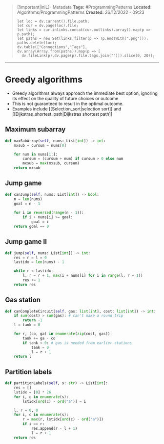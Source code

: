 > [!important|inIL]- Metadata
> **Tags:** #ProgrammingPatterns 
> **Located:** Algorithms/ProgrammingPatterns
> **Created:** 26/12/2022 - 09:23
> ```dataviewjs
>let loc = dv.current().file.path;
>let cur = dv.page(loc).file;
>let links = cur.inlinks.concat(cur.outlinks).array().map(p => p.path);
>let paths = new Set(links.filter(p => !p.endsWith(".png")));
>paths.delete(loc);
>dv.table(["Connections","Tags"], dv.array(Array.from(paths)).map(p => [
>   dv.fileLink(p),dv.page(p).file.tags.join("")]).slice(0, 20));
> ```

___
# Greedy algorithms
- Greedy algorithms always approach the immediate best option, ignoring its effect on the quality of future choices or outcome 
- This is not guaranteed to result in the optimal outcome.
- Examples include [[Selection_sort|selection sort]] and [[Dijkstras_shortest_path|Dijkstras shortest path]]
## Maximum subarray 
```python
def maxSubArray(self, nums: List[int]) -> int:
    mxsub = cursum = nums[0]

    for num in nums[1:]:
        cursum = (cursum + num) if cursum > 0 else num
        mxsub = max(mxsub, cursum)
    return mxsub
```
## Jump game 
```python
def canJump(self, nums: List[int]) -> bool:
    n = len(nums)
    goal = n - 1
    
    for i in reversed(range(n - 1)):
        if i + nums[i] >= goal:
            goal = i
    return goal == 0
```
## Jump game II
```python
def jump(self, nums: List[int]) -> int:
    res = r = l = 0
    lastidx = len(nums) - 1

    while r < lastidx:
        l, r = r + 1, max(i + nums[i] for i in range(l, r + 1))
        res += 1
    return res
```

## Gas station
```python
def canCompleteCircuit(self, gas: list[int], cost: list[int]) -> int:
    if sum(cost) > sum(gas): # can't make a round trip
        return -1
    l = tank = 0

    for r, (co, ga) in enumerate(zip(cost, gas)):
        tank += ga - co
        if tank < 0: # gas is needed from earlier stations
            tank = 0
            l = r + 1
    return l
```
## Partition labels 
```python
def partitionLabels(self, s: str) -> List[int]:
    res = []
    lstidx = [0] * 26
    for i, c in enumerate(s):
        lstidx[ord(c) - ord("a")] = i

    l, r = 0, 0
    for i, c in enumerate(s):
        r = max(r, lstidx[ord(c) - ord("a")])
        if i == r:
            res.append(r - l + 1)
            l = r + 1
    return res
```